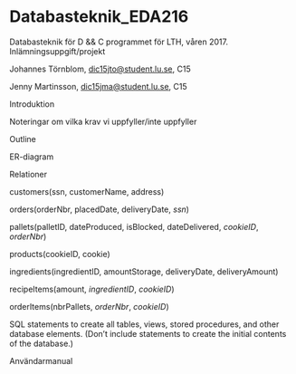 # Databasteknik_EDA216
Databasteknik för D &amp;&amp; C programmet för LTH, våren 2017. Inlämningsuppgift/projekt

Johannes Törnblom, dic15jto@student.lu.se, C15

Jenny Martinsson, dic15jma@student.lu.se, C15

Introduktion

Noteringar om vilka krav vi uppfyller/inte uppfyller

Outline

ER-diagram

Relationer

customers(ssn, customerName, address)

orders(orderNbr, placedDate, deliveryDate, *ssn*)

pallets(palletID, dateProduced, isBlocked, dateDelivered, *cookieID*, *orderNbr*)

products(cookieID, cookie)

ingredients(ingredientID, amountStorage, deliveryDate, deliveryAmount)

recipeItems(amount, *ingredientID*, *cookieID*)

orderItems(nbrPallets, *orderNbr*, *cookieID*)


SQL statements to create all tables, views, stored procedures, and other database elements. (Don’t include statements to create the initial contents of the database.)

Användarmanual
